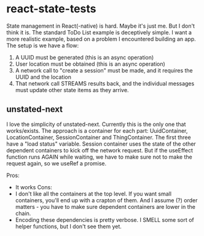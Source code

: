 react-state-tests
=================

State management in React(-native) is hard. Maybe it's just me. But I don't
think it is. The standard ToDo List example is deceptively simple. I want a more
realistic example, based on a problem I encountered building an app. The setup is
we have a flow:

1) A UUID must be generated (this is an async operation)
2) User location must be obtained (this is an async operation)
3) A network call to "create a session" must be made, and it requires the UUID and the location
4) That network call STREAMS results back, and the individual messages must update other state items as they arrive.

unstated-next
-------------
I love the simplicity of unstated-next. Currently this is the only one that works/exists. The approach is a container for each part: UuidContainer, LocationContainer, SessionContainer and ThingContainer. The first three have a "load status" variable. Session container uses the state of the other dependent containers to kick off the network request. But if the useEffect function runs AGAIN while waiting, we have to make sure not to make the request again, so we useRef a promise.

Pros:
 * It works
Cons:
 * I don't like all the containers at the top level. If you want small containers, you'll end up with a crapton of them. And I assume (?) order matters - you have to make sure dependent containers are lower in the chain.
 * Encoding these dependencies is pretty verbose. I SMELL some sort of helper functions, but I don't see them yet.
